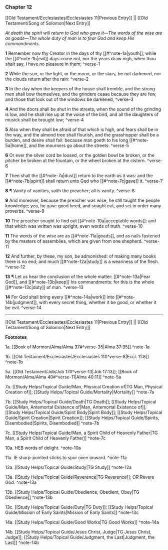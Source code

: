 ### Chapter 12

[[Old Testament/Ecclesiastes/Ecclesiastes 11|Previous Entry]]  ||  [[Old Testament/Song of Solomon|Next Entry]]

*At death the spirit will return to God who gave it—The words of the wise are as goads—The whole duty of man is to fear God and keep His commandments.*

**1**  Remember now thy Creator in the days of thy [[#^note-1a|youth]], while the [[#^note-1b|evil]] days come not, nor the years draw nigh, when thou shalt say, I have no pleasure in them; ^verse-1

**2**  While the sun, or the light, or the moon, or the stars, be not darkened, nor the clouds return after the rain: ^verse-2

**3**  In the day when the keepers of the house shall tremble, and the strong men shall bow themselves, and the grinders cease because they are few, and those that look out of the windows be darkened, ^verse-3

**4**  And the doors shall be shut in the streets, when the sound of the grinding is low, and he shall rise up at the voice of the bird, and all the daughters of musick shall be brought low; ^verse-4

**5**  Also when they shall be afraid of that which is high, and fears shall be in the way, and the almond tree shall flourish, and the grasshopper shall be a burden, and desire shall fail: because man goeth to his long [[#^note-5a|home]], and the mourners go about the streets: ^verse-5

**6**  Or ever the silver cord be loosed, or the golden bowl be broken, or the pitcher be broken at the fountain, or the wheel broken at the cistern. ^verse-6

**7**  Then shall the [[#^note-7a|dust]] return to the earth as it was: and the [[#^note-7b|spirit]] shall return unto God who [[#^note-7c|gave]] it. ^verse-7

**8**  ¶ Vanity of vanities, saith the preacher; all is vanity. ^verse-8

**9**  And moreover, because the preacher was wise, he still taught the people knowledge; yea, he gave good heed, and sought out, and set in order many proverbs. ^verse-9

**10**  The preacher sought to find out [[#^note-10a|acceptable words]]: and that which was written was upright, even words of truth. ^verse-10

**11**  The words of the wise are as [[#^note-11a|goads]], and as nails fastened by the masters of assemblies, which are given from one shepherd. ^verse-11

**12**  And further, by these, my son, be admonished: of making many books there is no end; and much [[#^note-12a|study]] is a weariness of the flesh. ^verse-12

**13**  ¶ Let us hear the conclusion of the whole matter: [[#^note-13a|Fear God]], and [[#^note-13b|keep]] his commandments: for this is the whole [[#^note-13c|duty]] of man. ^verse-13

**14**  For God shall bring every [[#^note-14a|work]] into [[#^note-14b|judgment]], with every secret thing, whether it be good, or whether it be evil. ^verse-14


---
[[Old Testament/Ecclesiastes/Ecclesiastes 11|Previous Entry]]  ||  [[Old Testament/Song of Solomon|Next Entry]]


**Footnotes**


1a. [[Book of Mormon/Alma/Alma 37#^verse-35|Alma 37:35]] ^note-1a

1b. [[Old Testament/Ecclesiastes/Ecclesiastes 11#^verse-8|Eccl. 11:8]] ^note-1b

5a. [[Old Testament/Job/Job 17#^verse-13|Job 17:13]]; [[Book of Mormon/Alma/Alma 40#^verse-11|Alma 40:11]] ^note-5a

7a. [[Study Helps/Topical Guide/Man, Physical Creation of|TG Man, Physical Creation of]]; [[Study Helps/Topical Guide/Mortality|Mortality]] ^note-7a

7b. [[Study Helps/Topical Guide/Death|TG Death]]; [[Study Helps/Topical Guide/Man, Antemortal Existence of|Man, Antemortal Existence of]]; [[Study Helps/Topical Guide/Spirit Body|Spirit Body]]; [[Study Helps/Topical Guide/Spirit Creation|Spirit Creation]]; [[Study Helps/Topical Guide/Spirits, Disembodied|Spirits, Disembodied]] ^note-7b

7c. [[Study Helps/Topical Guide/Man, a Spirit Child of Heavenly Father|TG Man, a Spirit Child of Heavenly Father]] ^note-7c

10a. HEB words of delight. ^note-10a

11a. IE sharp-pointed sticks to spur oxen onward. ^note-11a

12a. [[Study Helps/Topical Guide/Study|TG Study]] ^note-12a

13a. [[Study Helps/Topical Guide/Reverence|TG Reverence]]; OR Revere God.  ^note-13a

13b. [[Study Helps/Topical Guide/Obedience, Obedient, Obey|TG Obedience]] ^note-13b

13c. [[Study Helps/Topical Guide/Duty|TG Duty]]; [[Study Helps/Topical Guide/Mission of Early Saints|Mission of Early Saints]] ^note-13c

14a. [[Study Helps/Topical Guide/Good Works|TG Good Works]] ^note-14a

14b. [[Study Helps/Topical Guide/Jesus Christ, Judge|TG Jesus Christ, Judge]]; [[Study Helps/Topical Guide/Judgment, the Last|Judgment, the Last]] ^note-14b
